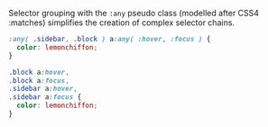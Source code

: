 <!--{

"title": "Selector grouping"

}-->

Selector grouping with the `:any` pseudo class (modelled after CSS4 :matches) simplifies the creation of complex selector chains.

```css
:any( .sidebar, .block ) a:any( :hover, :focus ) {
  color: lemonchiffon;
}
```

```css
.block a:hover,
.block a:focus,
.sidebar a:hover,
.sidebar a:focus {
  color: lemonchiffon;
}
```
